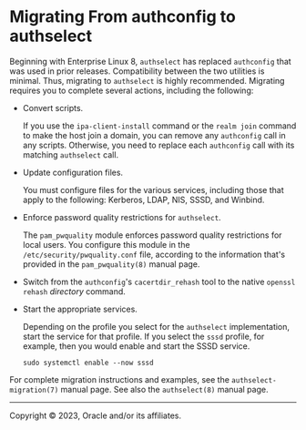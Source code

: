# Migrating From authconfig to authselect

Beginning with Enterprise Linux 8, `authselect` has replaced `authconfig` that was used in prior releases. Compatibility between the two utilities is minimal. Thus, migrating to `authselect` is highly recommended. Migrating requires you to complete several actions, including the following:

-   Convert scripts.

    If you use the `ipa-client-install` command or the `realm join` command to make the host join a domain, you can remove any `authconfig` call in any scripts. Otherwise, you need to replace each `authconfig` call with its matching `authselect` call.

-   Update configuration files.

    You must configure files for the various services, including those that apply to the following: Kerberos, LDAP, NIS, SSSD, and Winbind.

-   Enforce password quality restrictions for `authselect`.

    The `pam_pwquality` module enforces password quality restrictions for local users. You configure this module in the `/etc/security/pwquality.conf` file, according to the information that's provided in the `pam_pwquality(8)` manual page.

-   Switch from the `authconfig`'s `cacertdir_rehash` tool to the native `openssl rehash` *directory* command.

-   Start the appropriate services.

    Depending on the profile you select for the `authselect` implementation, start the service for that profile. If you select the `sssd` profile, for example, then you would enable and start the SSSD service.

    ```
    sudo systemctl enable --now sssd
    ```


For complete migration instructions and examples, see the `authselect-migration(7)` manual page. See also the `authselect(8)` manual page.

---

Copyright © 2023, Oracle and/or its affiliates.

